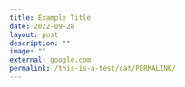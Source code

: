 ```yaml
---
title: Example Title
date: 2022-09-28
layout: post
description: ""
image: ""
external: google.com
permalink: /this-is-a-test/cat/PERMALINK/
---
```








